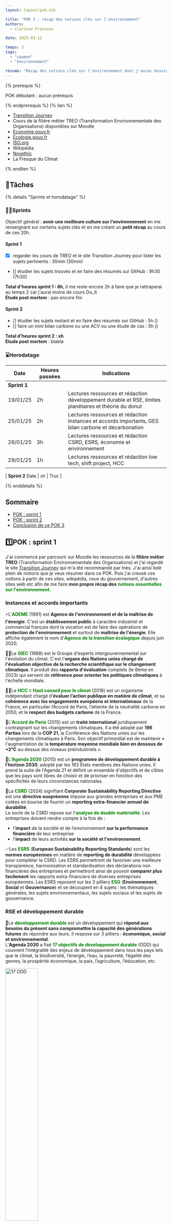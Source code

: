```yaml
---
layout: layout/pok.njk

title: "POK 3 : récap des notions clés sur l'environnement"
authors:
  - Clarisse Francese

date: 2025-03-12

temps: 3
tags:
  - "saumon"
  - "environnement"

résumé: "Récap des notions clés sur l'environnement dont j'aurai besoin lors de mon TFE en conseil dans l'environnement"
---
```


{% prerequis %}

POK débutant : aucun prérequis

{% endprerequis %}
{% lien %}

- [Transition Journey](https://transitionjourney.notion.site/Transition-Journey-7bb72c81669343c38516b370c98d79f9)
- Cours de la filière métier TREO (Transformation Environnementale des Organisations) disponibles sur Moodle
- [Economie.gouv.fr](https://www.economie.gouv.fr/)
- [Ecologie.gouv.fr](https://www.ecologie.gouv.fr/)
- [ISO.org](https://www.iso.org/fr/iso-26000-social-responsibility.html)
- Wikipédia
- [Novethic](https://www.novethic.fr/lexique.html)
- La Fresque du Climat

{% endlien %}

## 📌Tâches

{% details "Sprints et horodatage" %}
### 🏃‍➡️Sprints

Objectif général : **avoir une meilleure culture sur l'environnement** en me renseignant sur certains sujets clés et en me créant un **petit récap** au cours de ces 20h.

#### Sprint 1

- [x] regarder les cours de TREO et le site Transition Journey pour lister les sujets pertinents : 30min (30min)
- [] étudier les sujets trouvés et en faire des résumés sur GitHub : 9h30 (7h30)

**Total d'heures sprint 1 : 8h**, il me reste encore 2h à faire que je rattraperai au temps 2 car j'aurai moins de cours Do_It  
**Etude post mortem** : pas encore fini

#### Sprint 2

- [] étudier les sujets restant et en faire des résumés sur GitHub : 5h ()
- [] faire un mini bilan carbone ou une ACV ou une étude de cas : 5h ()

**Total d'heures sprint 2 : xh**   
**Etude post mortem** : blabla

### ⌛Horodatage

| Date | Heures passées | Indications |
| -------- | -------- |-------- |
| **Sprint 1**
19/01/25  | 2h  | Lectures ressources et rédaction développement durable et RSE, limites planétaires et théorie du donut|
25/01/25  | 2h  | Lectures ressources et rédaction Instances et accords importants, GES bilan carbone et décarbonation|
26/01/25  | 3h  | Lectures ressources et rédaction CSRD, ESRS, économie et environnement|
29/01/25  | 1h  | Lectures ressources et rédaction low tech, shift project, HCC|

| **Sprint 2**
Date  | xh  | Truc |

{% enddetails %}

## Sommaire

- [POK : sprint 1](#POK1)
- [POK : sprint 2](#POK2)
- [Conclusion de ce POK 3](#conclusion)

<h2 id=POK1> 1️⃣POK : sprint 1</h2>

J'ai commencé par parcourir sur Moodle les ressources de la **filière métier TREO** (Transformation Environnementale des Organisations) et j'ai regardé le site [Transition Journey](https://transitionjourney.notion.site/Transition-Journey-7bb72c81669343c38516b370c98d79f9) qui m'a été recommandé par Inès. J'ai ainsi listé plein de notions que je veux résumer dans ce POK. Puis j'ai creusé ces notions à partir de ces sites, wikipédia, ceux du gouvernement, d'autres sites web etc afin de me faire **mon propre récap des** <b style="color: green;">notions essentielles sur l'environnement</b>.

### Instances et accords importants

⚡L'<b style="color: green;">ADEME</b> (1991) est **Agence de l'environnement et de la maîtrise de l'énergie**. C'est un **établissement public** à caractère industriel et commercial français dont la vocation est de faire des opérations de **protection de l'environnement** et surtout de **maîtrise de l'énergie**. Elle affiche également le nom d'<b style="color: green;">Agence de la transition écologique</b> depuis juin 2020.

🧑‍🔬Le <b style="color: green;">GIEC</b> (1988) est le Groupe d'experts intergouvernemental sur l'évolution du climat. C'est l'**organe des Nations unies chargé de l'évaluation objective de la recherche scientifique sur le changement climatique**. Il produit des **rapports d'évaluation** complets (le 6ème en 2023) qui servent de **référence pour orienter les politiques climatiques** à l'échelle mondiale.

🧑‍⚖️Le <b style="color: green;">HCC = Haut conseil pour le climat</b> (2018) est un organisme indépendant chargé d’**évaluer l’action publique en matière de climat**, et sa **cohérence avec les engagements européens et internationaux** de la France, en particulier l’Accord de Paris, l’atteinte de la neutralité carbone en 2050, et le **respect des budgets carbone** de la France.

🗼L'<b style="color: green;">Accord de Paris</b> (2015) est un **traité international** juridiquement contraignant sur les changements climatiques. Il a été adopté par **196 Parties** lors de la **COP 21**, la Conférence des Nations unies sur les changements climatiques à Paris. Son objectif primordial est de maintenir « l'augmentation de la **température moyenne mondiale bien en dessous de +2°C** au-dessus des niveaux préindustriels ».

📅L'<b style="color: green;">Agenda 2030</b> (2015) est un **programme de développement durable à l’horizon 2030**, adopté par les 193 États membres des Nations unies. Il prend la suite de l'Agenda 21 et définit un ensemble d'objectifs et de cibles que les pays sont libres de choisir et de prioriser en fonction des spécificités de leurs circonstances nationales.

📜La <b style="color: green;">CSRD</b> (2024) signifiant **Corporate Sustainability Reporting Directive** est une **directive euopréenne** impose aux grandes entreprises et aux PME cotées en bourse de fournir un **reporting extra-financier annuel de durabilité**.  
Le socle de la CSRD repose sur l'<b style="color: green;">analyse de double matérialité</b>.  Les entreprises doivent rendre compte à la fois de :
- l'**impact** de la société et de l’environnement **sur la performance financière** de leur entreprise
- l'**impact** de leurs activités **sur la société et l'environnement**.  

✅Les <b style="color: green;">ESRS</b> (**European Sustainability Reporting Standards**) sont les **normes européennes** en matière de **reporting de durabilité** développées pour compléter la CSRD. Les ESRS permettront de favoriser une meilleure transparence, harmonisation et standardisation des déclarations non financières des entreprises et permettront ainsi de pouvoir **comparer plus facilement** les rapports extra-financiers de diverses entreprises européennes. Les ESRS reposent sur les 3 pilliers <b style="color: green;">ESG</b> (**Environnement**, **Social** et **Gouvernance**) et se découpent en 4 sujets : les thématiques générales, les sujets environnementaux, les sujets sociaux et les sujets de gouvernance.

### RSE et développement durable

🌱Le <b style="color: green;">développement durable</b> est un développement qui **répond aux besoins du présent sans compromettre la capacité des générations futures** de répondre aux leurs. Il respose sur 3 pilliers : **économique, social et environnemental**.   
L’**Agenda 2030** a fixé <b style="color: green;">17 objectifs de développement durable</b> (ODD) qui couvrent l’intégralité des enjeux de développement dans tous les pays tels que le climat, la biodiversité, l’énergie, l’eau, la pauvreté, l’égalité des genres, la prospérité économique, la paix, l’agriculture, l’éducation, etc.

<img src="ODD.png" width="45%" alt="17 ODD">
<div align="center">
    Illustration trouvée sur google image
</div>

🤝La <b style="color: green;">RSE = responsabilité sociétale des entreprises</b>, également appelée responsabilité sociale des entreprises, est la **contribution des entreprises au développement durable**. Une entreprise qui pratique la RSE va donc chercher à avoir un impact positif sur la société tout en étant économiquement viable.  
On parle de <b style="color: green;">RSO</b> pour la responsabilité sociétale des **organisations**.

📜La <b style="color: green;">norme ISO 26000</b> (2010), standard international, **définit le périmètre de la RSE autour de sept thématiques centrales** :
gouvernance de l’organisation,droits de l’homme, relations et conditions de travail, l’environnement, loyauté des pratiques, questions relatives aux consommateurs, communautés et le développement local. Cette norme a été élaborée par un groupe de travail d’environ **500 experts** après 5 ans de négociations entre des représentants des gouvernements, des ONG, de l’industrie, des groupes de consommateurs et du monde du travail. Elle représente donc un **consensus international**.

📜La <b style="color: green;">loi Pacte</b> (2019) : cette loi offre la possibilité aux organisations qui le souhaitent d’aller plus loin en matière de RSE.  
Elle leur permet, notamment, d’inscrire une <b style="color: green;">"raison d’être"</b> dans leurs statuts afin de **préciser leur projet collectif de long terme**.  
Elle permet également d’adopter un **nouveau modèle**, celui de <b style="color: green;">"société à mission"</b>. L'entreprise doit alors **associer sa raison d’être à un ou plusieurs objectifs environnementaux et sociétaux** qu’elle se donne pour mission de poursuivre dans le cadre de son activité.

### Les limites planétaires et la théorie du donut

🌍Les <b style="color: green;">9 limites planétaires</b> sont des **points de bascule du climat**. Ce sont des **seuils que l'humanité ne devrait pas dépasser** pour ne pas compromettre les conditions favorables dans lesquelles elle a pu se développer et pour pouvoir durablement vivre dans un écosystème sûr sans modifications brutales et imprévisibles de l'environnement planétaire. Chaque limite est ainsi fixée en amont d’un éventuel point de bascule.  

<img src="limites.png" width="45%" alt="17 ODD">
<div align="center">
    Illustration trouvée sur le site Agence Lucie
</div>

Par exemple, on voit sur le schéma que le **changement climatique a déjà dépassé la limite planétaire** et est dans une zone de forte augmentation des risques : les changements initiés par le réchauffement vont continuer à s’amplifier même si les émissions de gaz à effet de serre sont stoppées.  
Le **dépassement de cette limite** nous fait entrer dans <b style="color: green;">l’Anthropocène</b>, la nouvelle époque géologique qui se caractérise par l'avènement des **hommes comme principale force de changement sur Terre**, surpassant les forces géophysiques.

📆Il ne faut pas confondre les limites planétaires avec <b style="color: green;">le jour de dépassement</b> qui est le **jour où l’humanité a "consommé" l’ensemble des ressources que la terre peut reconstituer en une année** calculée tous les ans par l’ONG Global Footprint Network.

🍩Selon la <b style="color: green;">théorie du Donut</b> (2014), ou "économie du donut", une **économie** est considérée comme **prospère** lorsque les **12 fondements sociaux sont réunis sans dépasser aucun des 9 plafonds écologiques**.  
L’autrice **Kate Raworth** définit ainsi au coueur du donut 12 besoin de bases dont personne ne devrait manquer qui constitue un « **plancher social** » pour assurer l’épanouissement de tous. Mais cet épanouissement ne peut se faire au-delà d’un cercle extérieur qu'elle appelle le « **plafond environnemental** ». Collectivement, nous ne pouvons utiliser les ressources de manière trop intensive, au risque de soumettre l’équilibre de la planète à une trop grande pression.

<img src="donut.png" width="45%" alt="17 ODD">
<div align="center">
    Illustration trouvée sur Wikipédia - Économie du Donut (modèle)
</div>

### GES, bilan carbone et décarbonation

🔥L'<b style="color: green;">effet de serre</b> est le phénomène naturel par lequel les **gaz** présents dans l’atmosphère (principalement la vapeur d’eau) **retiennent une partie de la chaleur émise par notre planète**.  
Ainsi, les <b style="color: green;">gaz à effet de serre (GES)</b> désignent les **gaz présents dans l’atmosphère** qui contribuent à cet **effet de serre**. Ils garantissent les conditions de la vie sur notre planète : **sans GES**, la température moyenne de la terre serait de **-18°C** et là, elle est de **15°C**.  
Malheureusement, l’**activité humaine a fait croître énormément la concentration de certains GES**, tel le dioxyde de carbone CO₂, ce qui a créé l’**effet de serre additionnel**. On a déjà gagné **+1°C par rapport à l’ère pré industrielle 1750**.

<img src="effet_de_serre.jpg" width="45%" alt="17 ODD">
<div align="center">
    Illustration trouvée sur Save4Planet - Effet de Serre
</div>

Tous les gaz à effet de serre n’ont pas le même pouvoir réchauffant. Le <b style="color: green;">potentiel de réchauffement global (PRG)</b> ou Global Warming Potential (GWP) en anglais, d’un gaz est sa **capacité à garder la chaleur dans l’atmosphère** pendant une période de temps déterminée. Le **CO₂**, parce qu’il sert de référence, a reçu la valeur de **1**. Afin de pouvoir comparer les gaz entre eux, on convertit le potentiel de réchauffement de chaque gaz en <b style="color: green;">équivalent CO₂</b> sur une **période de cent ans** (période de référence utilisée par le GIEC).  
**CO₂ = ¾ de l’ensemble des GES**, PRG(méthane,CH₄) = 28 et PRG (protoxyde d'azote, N₂O) = 273

📊Le <b style="color: green;">Bilan carbone</b> est une **méthode de calcul** mise au point par l'**ADEME** pour **calculer les émissions de GES** d'une entreprise, d'un produit ou d'un individu. Le **résultat est exprimé en tonnes équivalent CO2**.

 Un Bilan carbone comprend l'analyse des émissions de gaz à effet de serre sur <b style="color: green;">3 scopes</b> : 
- **Scope 1** : **émissions directes**, issues des sources directes et contrôlées par l’organisation
- **Scope 2** : **émissions indirectes**, liées à la **consommation d'énergie** de l’organisation
- **Scope 3** : **autres émissions indirectes** qui couvrent l’activité de l’organisation **en amont et aval** (depuis 2023)

Le calcul du Bilan carbone est mené en plusieurs étapes : **sensibilisation** à l'effet de serre, la définition du **champ d'études**, la **collecte des données** au sein de l'entreprise, l'exploitation des **résultats**, l'établissement d'un **plan de réduction de ses émissions**, mise en action de ce plan.

En **France**, la **loi Grenelle II** (2010) a rendu obligatoire la réalisation d'un <b style="color: green;">bilan des émissions de gaz à effet de serre (BEGES)</b> pour :
- Les **entreprises de plus de 500 salariés** en métropole et 250 salariés en DROM - bilan **tous les 4 ans**
- Les collectivités de plus de 50 000 habitants
- Les **établissements publics de plus de 250 agents** - bilan **tous les 3 ans**
- Les **services de l’Etat**
Depuis **2016**, il est obligatoire de le **déposer sur la plateforme gérée par l’ADEME** et un contrôle doit être réalisé.

📊L'<b style="color: green;">empreinte carbone</b> est une mesure de la **quantité de GES émis par l'activité humaine dans l'atmosphère** généralement exprimée en tonnes de CO2 équivalent.

🦘L'<b style="color: green;">effet rebond</b> aussi appelé « **paradoxe de Jevons** » désigne un **accroissement de la consommation** provoqué par l'**amélioration des performances énergétiques** d'un bien. Ex : l’amélioration des performances énergétiques des voitures n’a pas réduit la demande en carburant. Les automobilistes ont fait plus de kilomètres, avec de plus grosses voitures et plus de voitures ont été vendues et au final l’impact sur les émissions de CO2 de l’automobile n’a pas diminué.

⚖️La <b style="color: green;">neutralité carbone</b> consiste à viser l’**équilibre entre** les **émissions de GES** et **ce que notre territoire est capable d’absorber** via les écosystèmes gérés par l’être humain (forêts, prairies, sols agricoles, zones humides…). Cela correspond à **diviser par 6 les émissions de GES d’ici 2050**.

📜Le <b style="color: green;">Pacte Vert pour l’Europe</b> (2019) de son nom roiginal **Green Deal Européen** est initiative politique clé de l'Union européenne est un **engagement pris par les 27 États** membres pour faire face aux défis du changement climatique et aux dégradations en cours de l'environnement. Ils se fixent comme objectif d'atteindre la **neutralité climatique en 2050**, respectant ainsi les objectifs fixés dans l'accord de Paris.  

📜La <b style="color: green;">loi énergie-climat</b> (2019) permet de fixer en **France** des objectifs ambitieux pour atteindre l’objectif de **neutralité carbone en 2050** pour répondre à l’urgence climatique et à l’Accord de Paris.

### Economie et environnement

🤝L'<b style="color: green;">ESS = économie sociale et solidaire</b> (2014) désigne un **ensemble d'entreprises** organisées sous forme de coopératives (artisans, SCOP, SCIC...), mutuelles, associations, fondations ou entreprises commerciales dont le fonctionnement interne et les activités sont fondés sur un principe de **solidarité et d'utilité sociale**. Elles poursuivent un **but autre que le seul partage des bénéfices**, ont une **gouvernance démocratique** et une **lucrativité limitée**. Les ESS accèdent à des **financements**. En 2023, l'ESS représente 10% du nombre d'emplois en France.

✅L'**agrément** <b style="color: green;">ESUS = Entreprise Solidaire d’Utilité Sociale</b> peut être obtenu par les ESS qui remplissent les conditions suivantes :
- la poursuite d’une **utilité sociale** comme objectif principal
- l’impact significatif de cet objectif sur le compte de résultat ou la **rentabilité financière** de l’entreprise
- **limiter les écarts de rémunération** : moyenne des 5 salariés ou dirigeants les mieux payés < 7 Smic annuels & rémunération salarié le mieux payé < à 10 Smic annuels
- les **titres de capital** ne doivent pas être admis aux négociations sur un marché d’instruments financiers

Pour obtenir l’agrément ESUS, il est nécessaire de déposer une demande qui est ensuite délivré pour une période de 5 ans et qui permet d’**accéder** au fonds d’épargne solidaire, à des outils de **financement** solidaire et à des marchés publics réservés.

🌱L'<b style="color: green;">économie verte</b> est une économie qui entraîne une **amélioration du bien-être humain et de l'équité sociale**, tout en **réduisant** de manière significative les **risques environnementaux et la pénurie de ressources**. Les emplois de l'économie verte ne sont pas uniquement liés à la nature et il en existe 2 types :
- les **métiers verts** : métiers dont la finalité et les compétences mise en oeuvre contribuent à mesurer, prévenir, maîtriser, corriger les impacts négatifs et les dommages sur l'environnement.  
  Ex : agent de parc national, technicien de mesure de la qualité de l'eau, poseur en isolation thermique, juriste en environnement...
- les **métiers verdissants** : métiers dont la finalité n'est pas environnementale, mais qui intègrent de nouvelles "briques de compétences" pour prendre en compte de façon significative et quantifiable la dimension environnementale dans le geste métier.  
  Ex : agriculteur (produire bio), plombier (installer des pompes à chaleur)

♻️L'<b style="color: green;">économie circulaire</b> est l’une des composante de l’économie verte. Cette notion désigne un modèle économique dont l’objectif est de **produire des biens et des services de manière durable**, en **limitant la consommation** et les gaspillages de ressources **et la production de déchets**. Elle vise à passer d’une société du tout jetable, basé sur une économie linéaire (extraire, fabriquer, consommer, jeter) vers un modèle économique plus circulaire.

🚯La <b style="color: green;">loi AGEC = loi anti-gaspillage pour une économie circulaire</b> (2020) vise l'**économie circulaire** autour de 5 grands axes : **sortir du tout jetable**, mieux **informer les consommateurs**, lutter contre le gaspillage et pour le **réemploi solidaire**, agir **contre l’obsolescence programmée** et mieux produire.  
Ex : pour l'objectif de la **fin du plastique jetable d’ici 2040**, la loi introduit des interdictions progressives pour réduire l’utilisation du plastique à usage unique.

🌊L'<b style="color: green;">économie bleue</b> englobe toutes les **activités économiques associées aux ressources marines** et aux écosystèmes aquatiques. L’économie bleue cherche à favoriser une croissance économique durable en **protégeant les milieux marins et aquatiques**. Contrairement à l’économie verte et à l’économie circulaire, l'économie bleu ne consiste pas juste à polluer moins, mais à **ne plus polluer du tout** en éliminant la production de déchets au moyen d’un changement dans les méthodes de production.

🩸L'<b style="color: green;">économie rouge</b> est le sous-produit du fordisme qui privilégie la **production de masse** et **considère les ressources environnementales comme illimitées**. C'est donc un **modèle commercial linéaire** consistant à prélever des ressources et à produire des déchets. Le cœur de métier repose sur de faibles coûts de production qui s'appuient sur une **économie mondialisée**. Les préoccupations sociales ou environnementales ne sont pas compatibles avec l'activité. Concrètement, ce modèle chie sur la planète...

🪴L'<b style="color: green;">économie régénérative</b> est un modèle économique émergent qui vise non seulement à réduire les impacts négatifs d'une entreprise sur l'environnement ou la société à des seuils incompressibles, mais aussi à **créer un impact positif global**. Toutefois, le **manque de normes** et de cadre clairs peut rendre difficile pour les entreprises de déclarer qu'elles sont régénératives de manière crédible et transparente.

📈L'<b style="color: green;">écolomie</b> est un concept qui vise à **conjuguer écologie et économie**, en montrant qu’il est possible de réduire son impact environnemental tout en réalisant des économies et en créant de la valeur.

### Production et environnement

💡L'<b style="color: green;">éco-conception</b> consiste à intégrer la **protection de l’environnement dès la conception** des biens ou services. Elle a pour objectif de **réduire les impacts environnementaux des produits tout au long de leur cycle de vie** : extraction des matières premières, production, distribution, utilisation et fin de vie.

🔨La <b style="color: green;">low tech</b> désigne toutes les technologies respectant ces 3 piliers : 

1. **Utile** : la low-tech répond à des besoins essentiels (énergie, alimentation, eau, habitat, transport…).
2. **Accessible** : elle doit avoir un coût adapté à une large part de la population et être compréhensible, réparable et fabriquée localement. Cela favorise une plus grande autonomie des population et une meilleure répartition du travail et des ressources.  
3. **Durable** : elle est conçue pour minimiser son impact écologique et social tout au long de son cycle de vie. Elle privilégie la robustesse, la réparabilité et la collaboration plutôt que l’accumulation technologique. Elle s'oppose ainsi au principe d'obsolescence programmée. 

📊L'<b style="color: green;">ACV = analyse de cycle de vie</b> appelée Life Cycle Analysis (**LCA**) en anglais, est la méthode de référence en matière d’**évaluation des impacts environnementaux d'un produit pendant toute sa durée d'existence**. L’ACV se fonde sur une **approche fonctionnelle multicritère** du produit en 5 étapes :
- L'**extraction des matières premières** nécessaires à la fabrication du produit
- Sa **fabrication**
- Sa **distribution**
- Son **utilisation**
- La **fin de vie** du produit (déchets, recyclage, etc.)  

Ainsi, l'ACV vise à repérer les étapes ayant le plus d’impact sur l’environnement afin de les optimiser et de réduire les émissions de GES ainsi que d’autres effets écologiques. En comparant différentes solutions, elle sert d’**outil d’aide à la décision stratégique** pour choisir l’option la moins coûteuse sur le plan environnemental.  
L'ADEME a mis en place le site [base empreinte](https://base-empreinte.ademe.fr/) qui est la **base de données publique officielle de facteurs d'émission et de jeux de données** d'inventaire nécessaires à la réalisation d'exercices de comptabilité carbone des organisations et d'affichage environnemental des produits et services de grande consommation.  
Pour réaliser une ACV il y a le  site [OpenLCA](https://www.openlca.org/) qui est gratuit et bien pour débuter (je l'avais personnellement utilisé en Erasmus)

### Divers

🧑‍🔬 Le <b style="color: green;">Shift Project</b> (2010) est un **think tank** qui travaille « en faveur d’une **économie libérée de la contrainte carbone** ». Concrètement, il se donne pour mission de **fournir des informations et de mener un lobbying dans le débat sur la transition énergétique**, de la France à l’Europe. Auteur d’un **Manifeste pour décarboner l’Europe**, The Shift Project émet des propositions qui répondraient à l’Accord de Paris. Chacune propose un % estimé de la réduction des émissions de GES que sa réalisation induirait :
- Fermer toutes les centrales au charbon (24%)
- Rénover les logements anciens (17%)
- Généraliser la voiture à moins de 2L/100kms (14%)
- Relier les grandes métropoles par des trains rapides (9%)

Son **président** est <b style="color: green;">Jean-Marc Jancovici</b>. Cet ancien élève de l’Ecole polytechnique et de Telecom ParisTech est également le co-fondateur de **Carbone 4** (société qui fournit conseil et données au monde économique pour se confronter au défi énergie climat) et membre depuis 2018 du **Haut Conseil pour le Climat**. Il est aussi auteur de 7 livres, du site internet [jancovici.com](jancovici.com) et de nombreux articles pour **vulgariser les questions relatives à l’énergie et au changement climatique**.

### Sujets à regarder, à définir

- ordres de grandeur
- biodiversité
- écosystème


<h2 id=POK2> 2️⃣POK : sprint 2</h2>

<h2 id=conclusion> 👍 Conclusion de ce POK 3</h2>